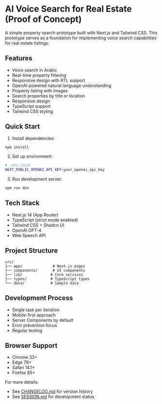 # AI Voice Search for Real Estate (Proof of Concept)

A simple property search prototype built with Next.js and Tailwind CSS. This prototype serves as a foundation for implementing voice search capabilities for real estate listings.

## Features
- Voice search in Arabic
- Real-time property filtering
- Responsive design with RTL support
- OpenAI-powered natural language understanding
- Property listing with images
- Search properties by title or location
- Responsive design
- TypeScript support
- Tailwind CSS styling

## Quick Start

1. Install dependencies:
```bash
npm install
```

2. Set up environment:
```bash
# .env.local
NEXT_PUBLIC_OPENAI_API_KEY=your_openai_api_key
```

3. Run development server:
```bash
npm run dev
```

## Tech Stack
- Next.js 14 (App Router)
- TypeScript (strict mode enabled)
- Tailwind CSS + Shadcn UI
- OpenAI GPT-4
- Web Speech API

## Project Structure
```
src/
├── app/              # Next.js pages
├── components/       # UI components
├── lib/             # Core services
├── types/           # TypeScript types
└── data/            # Sample data
```

## Development Process
- Single task per iteration
- Mobile-first approach
- Server Components by default
- Error prevention focus
- Regular testing

## Browser Support
- Chrome 33+
- Edge 79+
- Safari 14.1+
- Firefox 85+

For more details:
- See [CHANGELOG.md](./CHANGELOG.md) for version history
- See [SESSION.md](./SESSION.md) for development status 